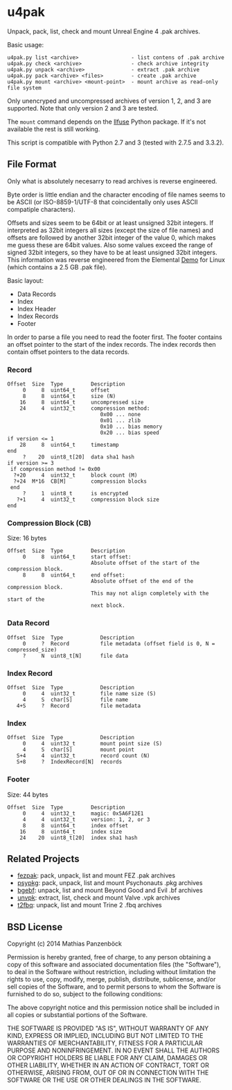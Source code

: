 u4pak
=====

Unpack, pack, list, check and mount Unreal Engine 4 .pak archives.

Basic usage:

    u4pak.py list <archive>                 - list contens of .pak archive
    u4pak.py check <archive>                - check archive integrity
    u4pak.py unpack <archive>               - extract .pak archive
    u4pak.py pack <archive> <files>         - create .pak archive
    u4pak.py mount <archive> <mount-point>  - mount archive as read-only file system

Only unencryped and uncompressed archives of version 1, 2, and 3 are supported.
Note that only version 2 and 3 are tested.

The `mount` command depends on the [llfuse](https://code.google.com/p/python-llfuse/)
Python package. If it's not available the rest is still working.

This script is compatible with Python 2.7 and 3 (tested with 2.7.5 and 3.3.2).

File Format
-----------

Only what is absolutely necesarry to read archives is reverse engineered.

Byte order is little endian and the character encoding of file names seems to be
ASCII (or ISO-8859-1/UTF-8 that coincidentally only uses ASCII compatiple
characters).

Offsets and sizes seem to be 64bit or at least unsigned 32bit integers. If
interpreted as 32bit integers all sizes (except the size of file names) and offsets
are followed by another 32bit integer of the value 0, which makes me guess these
are 64bit values. Also some values exceed the range of signed 32bit integers, so
they have to be at least unsigned 32bit integers. This information was reverse
engineered from the Elemental [Demo](https://wiki.unrealengine.com/Linux_Demos)
for Linux (which contains a 2.5 GB .pak file).

Basic layout:

 * Data Records
 * Index
  * Index Header
  * Index Records
 * Footer

In order to parse a file you need to read the footer first. The footer contains
an offset pointer to the start of the index records. The index records then
contain offset pointers to the data records.

### Record

    Offset  Size  Type         Description
         0     8  uint64_t     offset
         8     8  uint64_t     size (N)
        16     8  uint64_t     uncompressed size
        24     4  uint32_t     compression method:
                                  0x00 ... none
                                  0x01 ... zlib
                                  0x10 ... bias memory
                                  0x20 ... bias speed
    if version <= 1
        28     8  uint64_t     timestamp
    end
         ?    20  uint8_t[20]  data sha1 hash
    if version >= 3
     if compression method != 0x00
      ?+20     4  uint32_t     block count (M)
      ?+24  M*16  CB[M]        compression blocks
     end
         ?     1  uint8_t      is encrypted
       ?+1     4  uint32_t     compression block size
    end

### Compression Block (CB)

Size: 16 bytes

    Offset  Size  Type         Description
         0     8  uint64_t     start offset:
                               Absolute offset of the start of the compression block.
         8     8  uint64_t     end offset:
                               Absolute offset of the end of the compression block.
                               This may not align completely with the start of the
                               next block.

### Data Record

    Offset  Size  Type            Description
         0     ?  Record          file metadata (offset field is 0, N = compressed_size)
         ?     N  uint8_t[N]      file data

### Index Record

    Offset  Size  Type            Description
         0     4  uint32_t        file name size (S)
         4     S  char[S]         file name
       4+S     ?  Record          file metadata

### Index

    Offset  Size  Type            Description
         0     4  uint32_t        mount point size (S)
         4     S  char[S]         mount point
       S+4     4  uint32_t        record count (N)
       S+8     ?  IndexRecord[N]  records

### Footer

Size: 44 bytes

    Offset  Size  Type         Description
         0     4  uint32_t     magic: 0x5A6F12E1
         4     4  uint32_t     version: 1, 2, or 3
         8     8  uint64_t     index offset
        16     8  uint64_t     index size
        24    20  uint8_t[20]  index sha1 hash

Related Projects
----------------

 * [fezpak](https://github.com/panzi/fezpak): pack, unpack, list and mount FEZ .pak archives
 * [psypkg](https://github.com/panzi/psypkg): pack, unpack, list and mount Psychonauts .pkg archives
 * [bgebf](https://github.com/panzi/bgebf): unpack, list and mount Beyond Good and Evil .bf archives
 * [unvpk](https://bitbucket.org/panzi/unvpk): extract, list, check and mount Valve .vpk archives
 * [t2fbq](https://github.com/panzi/t2fbq): unpack, list and mount Trine 2 .fbq archives

BSD License
-----------
Copyright (c) 2014 Mathias Panzenböck

Permission is hereby granted, free of charge, to any person obtaining a copy
of this software and associated documentation files (the "Software"), to deal
in the Software without restriction, including without limitation the rights
to use, copy, modify, merge, publish, distribute, sublicense, and/or sell
copies of the Software, and to permit persons to whom the Software is
furnished to do so, subject to the following conditions:

The above copyright notice and this permission notice shall be included in
all copies or substantial portions of the Software.

THE SOFTWARE IS PROVIDED "AS IS", WITHOUT WARRANTY OF ANY KIND, EXPRESS OR
IMPLIED, INCLUDING BUT NOT LIMITED TO THE WARRANTIES OF MERCHANTABILITY,
FITNESS FOR A PARTICULAR PURPOSE AND NONINFRINGEMENT. IN NO EVENT SHALL THE
AUTHORS OR COPYRIGHT HOLDERS BE LIABLE FOR ANY CLAIM, DAMAGES OR OTHER
LIABILITY, WHETHER IN AN ACTION OF CONTRACT, TORT OR OTHERWISE, ARISING FROM,
OUT OF OR IN CONNECTION WITH THE SOFTWARE OR THE USE OR OTHER DEALINGS IN
THE SOFTWARE.
